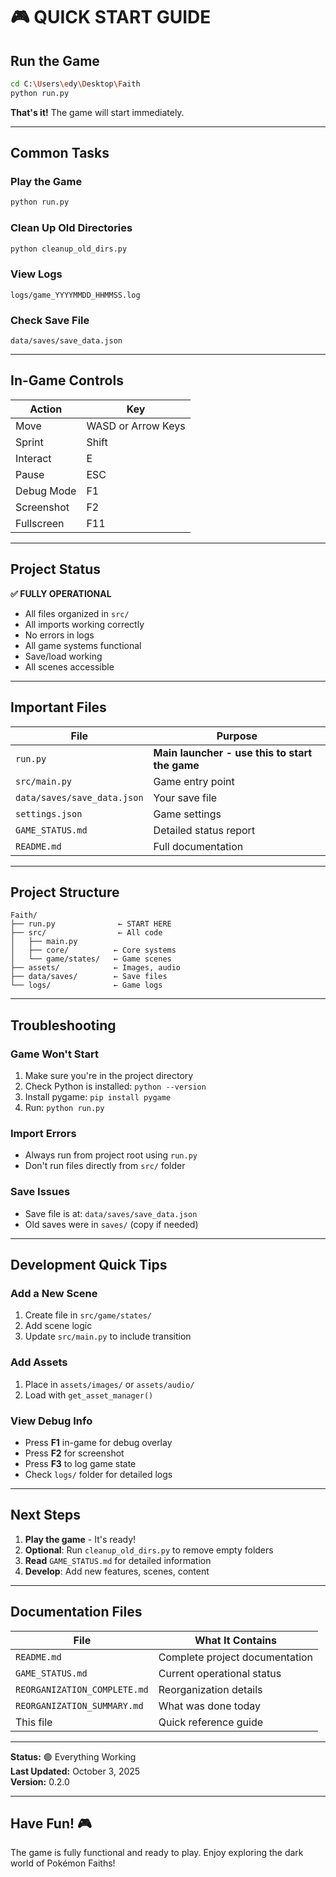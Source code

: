 # 🎮 QUICK START GUIDE

## Run the Game

```bash
cd C:\Users\edy\Desktop\Faith
python run.py
```

**That's it!** The game will start immediately.

---

## Common Tasks

### Play the Game
```bash
python run.py
```

### Clean Up Old Directories
```bash
python cleanup_old_dirs.py
```

### View Logs
```
logs/game_YYYYMMDD_HHMMSS.log
```

### Check Save File
```
data/saves/save_data.json
```

---

## In-Game Controls

| Action | Key |
|--------|-----|
| Move | WASD or Arrow Keys |
| Sprint | Shift |
| Interact | E |
| Pause | ESC |
| Debug Mode | F1 |
| Screenshot | F2 |
| Fullscreen | F11 |

---

## Project Status

**✅ FULLY OPERATIONAL**

- All files organized in `src/`
- All imports working correctly
- No errors in logs
- All game systems functional
- Save/load working
- All scenes accessible

---

## Important Files

| File | Purpose |
|------|---------|
| `run.py` | **Main launcher - use this to start the game** |
| `src/main.py` | Game entry point |
| `data/saves/save_data.json` | Your save file |
| `settings.json` | Game settings |
| `GAME_STATUS.md` | Detailed status report |
| `README.md` | Full documentation |

---

## Project Structure

```
Faith/
├── run.py              ← START HERE
├── src/                ← All code
│   ├── main.py
│   ├── core/          ← Core systems
│   └── game/states/   ← Game scenes
├── assets/            ← Images, audio
├── data/saves/        ← Save files
└── logs/              ← Game logs
```

---

## Troubleshooting

### Game Won't Start
1. Make sure you're in the project directory
2. Check Python is installed: `python --version`
3. Install pygame: `pip install pygame`
4. Run: `python run.py`

### Import Errors
- Always run from project root using `run.py`
- Don't run files directly from `src/` folder

### Save Issues
- Save file is at: `data/saves/save_data.json`
- Old saves were in `saves/` (copy if needed)

---

## Development Quick Tips

### Add a New Scene
1. Create file in `src/game/states/`
2. Add scene logic
3. Update `src/main.py` to include transition

### Add Assets
1. Place in `assets/images/` or `assets/audio/`
2. Load with `get_asset_manager()`

### View Debug Info
- Press **F1** in-game for debug overlay
- Press **F2** for screenshot
- Press **F3** to log game state
- Check `logs/` folder for detailed logs

---

## Next Steps

1. **Play the game** - It's ready!
2. **Optional**: Run `cleanup_old_dirs.py` to remove empty folders
3. **Read** `GAME_STATUS.md` for detailed information
4. **Develop**: Add new features, scenes, content

---

## Documentation Files

| File | What It Contains |
|------|------------------|
| `README.md` | Complete project documentation |
| `GAME_STATUS.md` | Current operational status |
| `REORGANIZATION_COMPLETE.md` | Reorganization details |
| `REORGANIZATION_SUMMARY.md` | What was done today |
| This file | Quick reference guide |

---

**Status:** 🟢 Everything Working  
**Last Updated:** October 3, 2025  
**Version:** 0.2.0

---

## Have Fun! 🎮

The game is fully functional and ready to play. Enjoy exploring the dark world of Pokémon Faiths!
